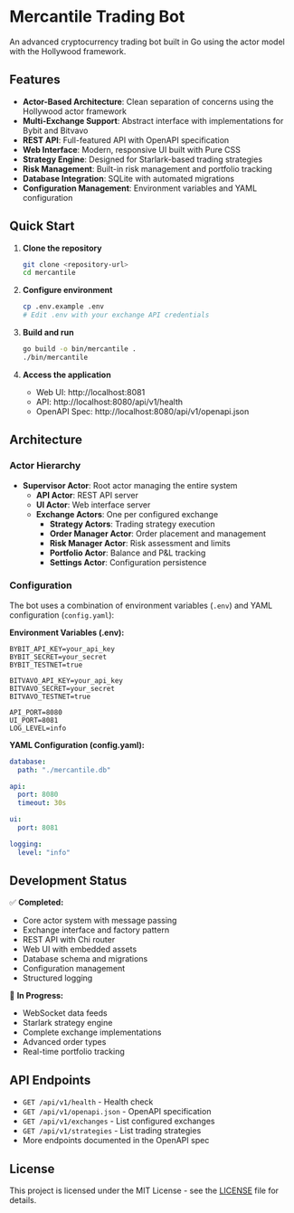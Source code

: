 # Mercantile Trading Bot

An advanced cryptocurrency trading bot built in Go using the actor model with the Hollywood framework.

## Features

- **Actor-Based Architecture**: Clean separation of concerns using the Hollywood actor framework
- **Multi-Exchange Support**: Abstract interface with implementations for Bybit and Bitvavo
- **REST API**: Full-featured API with OpenAPI specification
- **Web Interface**: Modern, responsive UI built with Pure CSS
- **Strategy Engine**: Designed for Starlark-based trading strategies
- **Risk Management**: Built-in risk management and portfolio tracking
- **Database Integration**: SQLite with automated migrations
- **Configuration Management**: Environment variables and YAML configuration

## Quick Start

1. **Clone the repository**
   ```bash
   git clone <repository-url>
   cd mercantile
   ```

2. **Configure environment**
   ```bash
   cp .env.example .env
   # Edit .env with your exchange API credentials
   ```

3. **Build and run**
   ```bash
   go build -o bin/mercantile .
   ./bin/mercantile
   ```

4. **Access the application**
   - Web UI: http://localhost:8081
   - API: http://localhost:8080/api/v1/health
   - OpenAPI Spec: http://localhost:8080/api/v1/openapi.json

## Architecture

### Actor Hierarchy
- **Supervisor Actor**: Root actor managing the entire system
  - **API Actor**: REST API server
  - **UI Actor**: Web interface server
  - **Exchange Actors**: One per configured exchange
    - **Strategy Actors**: Trading strategy execution
    - **Order Manager Actor**: Order placement and management
    - **Risk Manager Actor**: Risk assessment and limits
    - **Portfolio Actor**: Balance and P&L tracking
    - **Settings Actor**: Configuration persistence

### Configuration

The bot uses a combination of environment variables (`.env`) and YAML configuration (`config.yaml`):

**Environment Variables (.env):**
```env
BYBIT_API_KEY=your_api_key
BYBIT_SECRET=your_secret
BYBIT_TESTNET=true

BITVAVO_API_KEY=your_api_key
BITVAVO_SECRET=your_secret
BITVAVO_TESTNET=true

API_PORT=8080
UI_PORT=8081
LOG_LEVEL=info
```

**YAML Configuration (config.yaml):**
```yaml
database:
  path: "./mercantile.db"

api:
  port: 8080
  timeout: 30s

ui:
  port: 8081

logging:
  level: "info"
```

## Development Status

✅ **Completed:**
- Core actor system with message passing
- Exchange interface and factory pattern
- REST API with Chi router
- Web UI with embedded assets
- Database schema and migrations
- Configuration management
- Structured logging

🚧 **In Progress:**
- WebSocket data feeds
- Starlark strategy engine
- Complete exchange implementations
- Advanced order types
- Real-time portfolio tracking

## API Endpoints

- `GET /api/v1/health` - Health check
- `GET /api/v1/openapi.json` - OpenAPI specification
- `GET /api/v1/exchanges` - List configured exchanges
- `GET /api/v1/strategies` - List trading strategies
- More endpoints documented in the OpenAPI spec

## License

This project is licensed under the MIT License - see the [LICENSE](LICENSE) file for details.